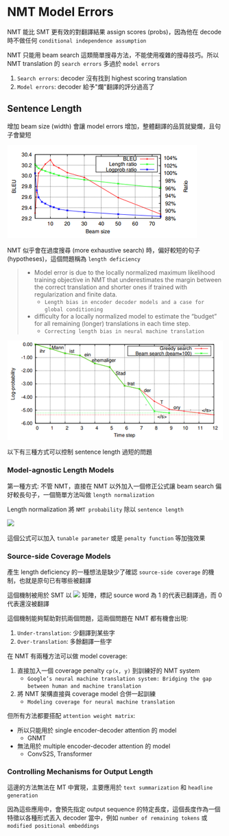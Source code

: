 # NMT Model Errors

NMT 能比 SMT 更有效的對翻譯結果 assign scores (probs)，因為他在 decode 時不做任何 `conditional independence assumption`

NMT 只能用 beam search 這類簡單搜尋方法，不能使用複雜的搜尋技巧。所以 NMT translation 的 `search errors` 多過於 `model errors`

1. `Search errors`: decoder 沒有找到 highest scoring translation
2. `Model errors`: decoder 給予"爛"翻譯的評分過高了

## Sentence Length

增加 beam size (width) 會讓 model errors 增加，整體翻譯的品質就變爛，且句子會變短

![](../../assets/large_beam_size_problem.png)

NMT 似乎會在過度搜尋 (more exhaustive search) 時，偏好較短的句子 (hypotheses)，這個問題稱為 `length deficiency`

> * Model error is due to the locally normalized maximum likelihood training objective in NMT that underestimates the margin between the correct translation and shorter ones if trained with regularization and finite data.
>   * `Length bias in encoder decoder models and a case for global conditioning`
> * difficulty for a locally normalized model to estimate the “budget” for all remaining (longer) translations in each time step.
>   * `Correcting length bias in neural machine translation`

![](../../assets/beam_size_length_deficiency.png)

以下有三種方式可以控制 sentence length 過短的問題

### Model-agnostic Length Models

第一種方式: 不管 NMT，直接在 NMT 以外加入一個修正公式讓 beam search 偏好較長句子，一個簡單方法叫做 `length normalization`

Length normalization 將 `NMT probability` 除以 `sentence length`

<img src="https://latex.codecogs.com/png.latex?S_{LN}(y\mid%20x)=\frac{\log{P(y\mid%20x)}}{\lvert%20y\rvert}"/>

這個公式可以加入 `tunable parameter` 或是 `penalty function` 等加強效果

### Source-side Coverage Models

產生 length deficiency 的一種想法是缺少了確認 `source-side coverage` 的機制，也就是原句已有哪些被翻譯

這個機制被用於 SMT 以 <img src="https://latex.codecogs.com/png.latex?\mathcal{C}_{SMT}\in\{0,1\}^I"/> 矩陣，標記 source word 為 1 的代表已翻譯過，而 0 代表還沒被翻譯

這個機制能夠幫助對抗兩個問題，這兩個問題在 NMT 都有機會出現:

1. `Under-translation`: 少翻譯到某些字
2. `Over-translation`: 多餘翻譯一些字

在 NMT 有兩種方法可以做 model coverage:

1. 直接加入一個 coverage penalty `cp(x, y)` 到訓練好的 NMT system
   * `Google’s neural machine translation system: Bridging the gap between human and machine translation`
2. 將 NMT 架構直接與 coverage model 合併一起訓練
   * `Modeling coverage for neural machine translation`

但所有方法都要搭配 `attention weight matrix`:

* 所以只能用於 single encoder-decoder attention 的 model
  * GNMT
* 無法用於 multiple encoder-decoder attention 的 model
  * ConvS2S, Transformer

### Controlling Mechanisms for Output Length

這邊的方法無法在 MT 中實現，主要應用於 `text summarization` 和 `headline generation`

因為這些應用中，會預先指定 output sequence 的特定長度，這個長度作為一個特徵以各種形式丟入 decoder 當中，例如 `number of remaining tokens` 或 `modified positional embeddings`
